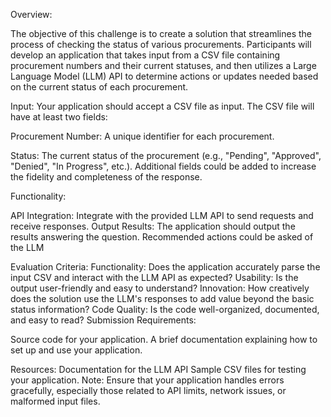 Overview:

The objective of this challenge is to create a solution that streamlines the process of checking the status of various procurements. Participants will develop an application that takes input from a CSV file containing procurement numbers and their current statuses, and then utilizes a Large Language Model (LLM) API to determine actions or updates needed based on the current status of each procurement.

Input:
Your application should accept a CSV file as input. The CSV file will have at least two fields:

Procurement Number: A unique identifier for each procurement.

Status: The current status of the procurement (e.g., "Pending", "Approved", "Denied", "In Progress", etc.).
Additional fields could be added to increase the fidelity and completeness of the response.

Functionality:

API Integration: Integrate with the provided LLM API to send requests and receive responses. 
Output Results: The application should output the results answering the question. Recommended actions could be asked of the LLM


Evaluation Criteria:
Functionality: Does the application accurately parse the input CSV and interact with the LLM API as expected?
Usability: Is the output user-friendly and easy to understand?
Innovation: How creatively does the solution use the LLM's responses to add value beyond the basic status information?
Code Quality: Is the code well-organized, documented, and easy to read?
Submission Requirements:

Source code for your application.
A brief documentation explaining how to set up and use your application.

Resources:
Documentation for the LLM API
Sample CSV files for testing your application.
Note: Ensure that your application handles errors gracefully, especially those related to API limits, network issues, or malformed input files.

